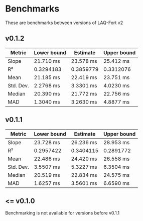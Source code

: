 # Benchmarks
These are benchmarks between versions of LAQ-Fort v2

## v0.1.2
| Metric     | Lower bound   | Estimate      | Upper bound   |
|------------|---------------|---------------|---------------|
| Slope      | 21.710 ms     | 23.578 ms     | 25.412 ms     |
| R²         | 0.3294183     | 0.3859779     | 0.3312076     |
| Mean       | 21.185 ms     | 22.419 ms     | 23.751 ms     |
| Std. Dev.  | 2.2768 ms     | 3.3301 ms     | 4.0230 ms     |
| Median     | 20.390 ms     | 21.772 ms     | 22.756 ms     |
| MAD        | 1.3040 ms     | 3.2630 ms     | 4.8877 ms     |

## v0.1.1
| Metric     | Lower bound   | Estimate      | Upper bound   |
|------------|---------------|---------------|---------------|
| Slope      | 23.728 ms     | 26.236 ms     | 28.953 ms     |
| R²         | 0.2957422     | 0.3404115     | 0.2891772     |
| Mean       | 22.486 ms     | 24.420 ms     | 26.558 ms     |
| Std. Dev.  | 3.5507 ms     | 5.3227 ms     | 6.3504 ms     |
| Median     | 20.519 ms     | 22.834 ms     | 24.575 ms     |
| MAD        | 1.6257 ms     | 3.5601 ms     | 6.6590 ms     |

## <= v0.1.0
Benchmarking is not available for versions before v0.1.1